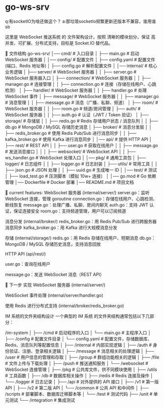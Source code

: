 # go-ws-srv
 
q:有socketIO为啥还做这个？
a:那垃圾socketIo频繁更新还版本不兼容，谁用谁sb

这里是 WebSocket 推送系统 的 文件架构设计，按照 清晰的模块划分，保证 高并发、可扩展、分布式支持，目标是 Socket.IO 替代品。

📂 文件结构
go-ws-srv/
│── cmd/                  # 入口目录
│   ├── main.go           # 启动 WebSocket 服务器
│
│── config/               # 配置文件
│   ├── config.yaml       # 配置文件 (端口、Redis 地址等)
│   ├── config.go         # 解析配置文件
│
│── internal/             # 核心业务逻辑
│   ├── server/           # WebSocket 服务器
│   │   ├── server.go     # WebSocket 服务器入口
│   ├── connection/           # WebSocket 服务器
│   │   ├── manager.go # 连接管理
│   │   ├── connection.go # 连接（存储在线用户、心跳检测）
│   ├── handler/           # WebSocket 服务器
│   │   ├── handler.go    # 处理 WebSocket 事件
│   ├── message/           # WebSocket 服务器
│   │   ├── manager.go # 消息管理
│   │   ├── message.go    # 消息（广播、私聊、频道）
│   ├── room/           # WebSocket 服务器
│   │   ├── room.go       # 频道/房间管理
│   ├── auth/           # WebSocket 服务器
│   │   ├── auth.go       # 认证（JWT / Token 验证）
│   ├── storage/          # 存储层
│   │   ├── redis.go      # Redis 存储用户状态 / 消息队列
│   │   ├── db.go         # MongoDB / MySQL 存储历史消息
│   ├── broker/           # 消息分发层
│   │   ├── redis_broker.go # 使用 Redis Pub/Sub 进行消息同步
│   │   ├── kafka_broker.go # 使用 Kafka 进行消息同步
│
│── api/                  # 提供 HTTP API
│   ├── rest/             # REST API
│   │   ├── user.go       # 获取在线用户
│   │   ├── message.go    # 发送消息接口
│   │
│   ├── websocket/        # WebSocket API
│   │   ├── ws_handler.go # WebSocket 处理入口
│
│── pkg/                  # 通用工具包
│   ├── logger/           # 日志组件
│   │   ├── logger.go     # 日志封装
│   ├── utils/            # 常用工具
│   │   ├── json.go       # JSON 处理
│   │   ├── uuid.go       # 生成唯一 ID
│
│── test/                 # 测试
│   ├── load_test.go      # 压测脚本（模拟 10w+ 连接）
│
│── go.mod                # Go 依赖管理
│── Dockerfile            # Docker 部署
│── README.md             # 项目文档


📌 current features:
WebSocket 服务器 (internal/server/)
    server.go：监听 WebSocket 连接，管理 goroutine
    connection.go：存储在线用户、心跳检测、断线恢复
    message.go：处理广播、私聊、房间内聊天
    auth.go：支持 JWT 认证，保证连接安全
    room.go：支持频道管理，用户可以订阅频道

消息分发 (internal/broker/)
    redis_broker.go：用 Redis Pub/Sub 进行跨服务器消息同步
    kafka_broker.go：用 Kafka 进行大规模消息分发

存储 (internal/storage/)
    redis.go：用 Redis 存储在线用户、短期消息
    db.go：MongoDB / MySQL 存储历史消息，支持消息回放

HTTP API (api/rest/)

user.go：查询在线用户

message.go：发送 WebSocket 消息（REST API）


🚀 下一步
实现 WebSocket 服务器 (internal/server/)

WebSocket 事件处理 (internal/server/handler.go)

使用 Redis 进行分布式支持 (internal/broker/redis_broker.go)





IM 系统的文件夹结构设计
一个典型的 IM 系统 的文件夹结构通常包括以下几部分：

/im-system
│
├── /cmd                     # 启动程序的入口
│   └── main.go              # 主程序入口
│
├── /config                  # 配置文件目录
│   └── config.yaml          # 配置文件，存储数据库、Redis、消息队列等配置信息
│
├── /internal                # 内部实现逻辑
│   ├── /auth                # 身份验证、注册、登录相关逻辑
│   ├── /message             # 消息相关的处理逻辑
│   ├── /user                # 用户信息的管理和存取
│   ├── /group               # 群组功能相关的逻辑
│   ├── /file                # 文件上传与下载处理
│   ├── /push                # 推送通知服务
│   └── /websocket           # WebSocket 连接管理
│
├── /pkg                     # 公共库文件，供不同模块使用
│   ├── /utils               # 工具函数
│   ├── /db                  # 数据库相关操作
│   ├── /redis               # Redis 连接及操作
│   └── /logger              # 日志记录
│
├── /api                     # 对外提供的 API 接口
│   ├── /v1                  # 第一版 API
│   ├── /v2                  # 第二版 API
│   └── /common              # 公共 API 和中间件
│
├── /scripts                 # 部署脚本、数据库迁移脚本等
│
└── /test                    # 测试代码
    ├── /unit                # 单元测试
    └── /integration         # 集成测试


